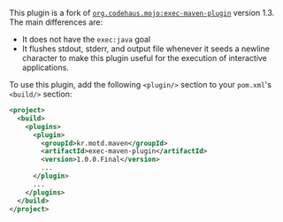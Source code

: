 This plugin is a fork of [`org.codehaus.mojo:exec-maven-plugin`](http://mojo.codehaus.org/exec-maven-plugin/) version 1.3.  The main differences are:

* It does not have the `exec:java` goal
* It flushes stdout, stderr, and output file whenever it seeds a newline character to make this plugin useful for the execution of interactive applications.

To use this plugin, add the following `<plugin/>` section to your `pom.xml`'s `<build/>` section:

```xml
<project>
  <build>
    <plugins>
      <plugin>
        <groupId>kr.motd.maven</groupId>
        <artifactId>exec-maven-plugin</artifactId>
        <version>1.0.0.Final</version>
        ...
      </plugin>
      ...
    </plugins>
  </build>
</project>
```
